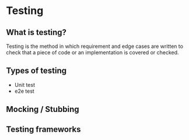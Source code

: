 # Testing

## What is testing?
Testing is the method in which requirement and edge cases are written to check that a piece of code or an implementation is covered or checked.

## Types of testing
- Unit test
- e2e test

## Mocking / Stubbing
## Testing frameworks